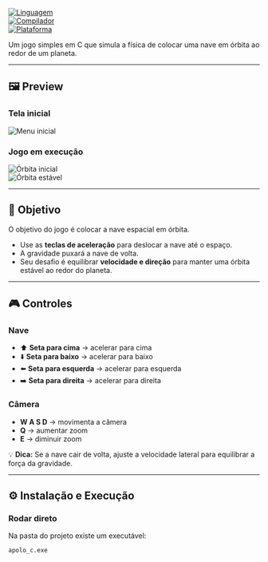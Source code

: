 [![Linguagem](https://img.shields.io/badge/C-00599C?style=for-the-badge&logo=c&logoColor=white)](https://www.cprogramming.com/)  
[![Compilador](https://img.shields.io/badge/GCC-4EAA25?style=for-the-badge&logo=gnu&logoColor=white)](https://gcc.gnu.org/)  
[![Plataforma](https://img.shields.io/badge/Code::Blocks-000000?style=for-the-badge&logo=codeblocks&logoColor=white)](https://www.codeblocks.org/)  

Um jogo simples em C que simula a física de colocar uma nave em órbita ao redor de um planeta.  

---

## 🖼️ Preview  

### Tela inicial
![Menu inicial](./screenshots/menu.png)  

### Jogo em execução
![Órbita inicial](./screenshots/orbita1.png)  
![Órbita estável](./screenshots/orbita2.png)  

---

## 🎯 Objetivo  
O objetivo do jogo é colocar a nave espacial em órbita.  
- Use as **teclas de aceleração** para deslocar a nave até o espaço.  
- A gravidade puxará a nave de volta.  
- Seu desafio é equilibrar **velocidade e direção** para manter uma órbita estável ao redor do planeta.  

---

## 🎮 Controles  

### Nave  
- ⬆️ **Seta para cima** → acelerar para cima  
- ⬇️ **Seta para baixo** → acelerar para baixo  
- ⬅️ **Seta para esquerda** → acelerar para esquerda  
- ➡️ **Seta para direita** → acelerar para direita  

### Câmera  
- **W A S D** → movimenta a câmera  
- **Q** → aumentar zoom  
- **E** → diminuir zoom  

💡 **Dica:** Se a nave cair de volta, ajuste a velocidade lateral para equilibrar a força da gravidade.  

---

## ⚙️ Instalação e Execução  

### Rodar direto  
Na pasta do projeto existe um executável:  

```bash
apolo_c.exe
